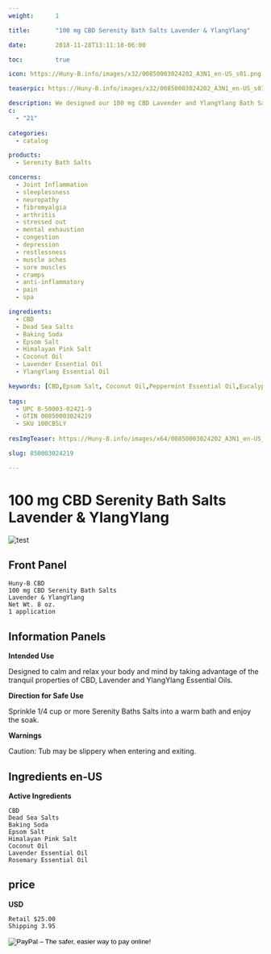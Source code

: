 ```yaml
---
weight:      1

title:       "100 mg CBD Serenity Bath Salts Lavender & YlangYlang"

date:        2018-11-28T13:11:18-06:00

toc:         true

icon: https://Huny-B.info/images/x32/00850003024202_A3N1_en-US_s01.png

teaserpic: https://Huny-B.info/images/x32/00850003024202_A3N1_en-US_s01.png

description: We designed our 100 mg CBD Lavender and YlangYlang Bath Salts to calm and relax your body and mind by taking advantage of the tranquil properties of CBD, Lavender and YlangYlang Essential Oils. Educate Yourself. Learn more now about research regarding active ingredients. 
c:
  - "21"
  
categories: 
  - catalog

products: 
  - Serenity Bath Salts

concerns:
  - Joint Inflammation
  - sleeplessness
  - neuropathy
  - fibromyalgia
  - arthritis
  - stressed out
  - mental exhaustion
  - congestion
  - depression
  - restlessness
  - muscle aches
  - sore muscles
  - cramps
  - anti-inflammatory
  - pain
  - spa 

ingredients:
  - CBD
  - Dead Sea Salts
  - Baking Soda
  - Epsom Salt
  - Himalayan Pink Salt
  - Coconut Oil
  - Lavender Essential Oil
  - YlangYlang Essential Oil

keywords: [CBD,Epsom Salt, Coconut Oil,Peppermint Essential Oil,Eucalyptus Essential Oil,Joint Inflammation, sleeplessness,neuropathy,fibromyalgia, arthritis,stressed out,mental exhaustion, congestion,depression, refreshing, restlessness, muscle aches,sore muscles, cramps,anti-inflammatory, pain, spa, relief, bath bomb, aromatherapy, broad spectrum, full spectrum, hemp oil, soak, relaxing, soothe, lavender, ylangylang, Himalayan Pink Salt, Dead Sea Salt]
  
tags: 
  - UPC 8-50003-02421-9
  - GTIN 00850003024219
  - SKU 100CBSLY
  
resImgTeaser: https://Huny-B.info/images/x64/00850003024202_A3N1_en-US_s01.png

slug: 850003024219

---
```

# 100 mg CBD Serenity Bath Salts Lavender & YlangYlang

![test](https://Huny-B.info/images/x300/00850003024202_A3N1_en-US_s01.jpg)

## Front Panel

    Huny-B CBD
    100 mg CBD Serenity Bath Salts 
    Lavender & YlangYlang
    Net Wt. 8 oz.
    1 application

## Information Panels

**Intended Use**

Designed to calm and relax your body and mind 
by taking advantage of the tranquil properties 
of CBD, Lavender and YlangYlang Essential Oils.

**Direction for Safe Use**

Sprinkle 1/4 cup or more Serenity Baths Salts 
into a warm bath and enjoy the soak.

**Warnings**

Caution: Tub may be slippery when entering and exiting.

## Ingredients en-US 

**Active Ingredients**

    CBD
    Dead Sea Salts
    Baking Soda
    Epsom Salt
    Himalayan Pink Salt
    Coconut Oil
    Lavender Essential Oil
    Rosemary Essential Oil


## price

**USD**

    Retail $25.00
    Shipping 3.95

<form action="https://www.paypal.com/cgi-bin/webscr" method="post" target="_top">
<input type="hidden" name="cmd" value="_s-xclick">
<input type="hidden" name="hosted_button_id" value="G95YG5CRS7VHL">
<input type="image" src="https://www.paypalobjects.com/en_US/GB/i/btn/btn_buynowCC_LG.gif" border="0" name="submit" alt="PayPal – The safer, easier way to pay online!">
<img alt="" border="0" src="https://www.paypalobjects.com/en_US/i/scr/pixel.gif" width="1" height="1">
</form>

